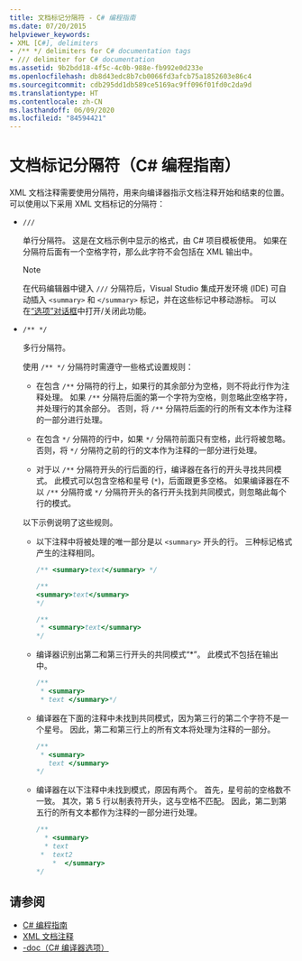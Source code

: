 ```yaml
---
title: 文档标记分隔符 - C# 编程指南
ms.date: 07/20/2015
helpviewer_keywords:
- XML [C#], delimiters
- /** */ delimiters for C# documentation tags
- /// delimiter for C# documentation
ms.assetid: 9b2bdd18-4f5c-4c0b-988e-fb992e0d233e
ms.openlocfilehash: db8d43edc8b7cb0066fd3afcb75a1852603e86c4
ms.sourcegitcommit: cdb295dd1db589ce5169ac9ff096f01fd0c2da9d
ms.translationtype: HT
ms.contentlocale: zh-CN
ms.lasthandoff: 06/09/2020
ms.locfileid: "84594421"
---
```

# <a name="delimiters-for-documentation-tags-c-programming-guide"></a>文档标记分隔符（C# 编程指南）

XML 文档注释需要使用分隔符，用来向编译器指示文档注释开始和结束的位置。 可以使用以下采用 XML 文档标记的分隔符：

- `///`

  单行分隔符。 这是在文档示例中显示的格式，由 C# 项目模板使用。 如果在分隔符后面有一个空格字符，那么此字符不会包括在 XML 输出中。

  > [!NOTE]
  > 在代码编辑器中键入 `///` 分隔符后，Visual Studio 集成开发环境 (IDE) 可自动插入 `<summary>` 和 `</summary>` 标记，并在这些标记中移动游标。 可以在[“选项”对话框](/visualstudio/ide/reference/options-text-editor-csharp-advanced)中打开/关闭此功能。
  
- `/** */`

  多行分隔符。

  使用 `/** */` 分隔符时需遵守一些格式设置规则：
  
  - 在包含 `/**` 分隔符的行上，如果行的其余部分为空格，则不将此行作为注释处理。 如果 `/**` 分隔符后面的第一个字符为空格，则忽略此空格字符，并处理行的其余部分。 否则，将 `/**` 分隔符后面的行的所有文本作为注释的一部分进行处理。

  - 在包含 `*/` 分隔符的行中，如果 `*/` 分隔符前面只有空格，此行将被忽略。 否则，将 `*/` 分隔符之前的行的文本作为注释的一部分进行处理。
  
  - 对于以 `/**` 分隔符开头的行后面的行，编译器在各行的开头寻找共同模式。 此模式可以包含空格和星号 (`*`)，后面跟更多空格。 如果编译器在不以 `/**` 分隔符或 `*/` 分隔符开头的各行开头找到共同模式，则忽略此每个行的模式。

  以下示例说明了这些规则。

  - 以下注释中将被处理的唯一部分是以 `<summary>` 开头的行。 三种标记格式产生的注释相同。

    ```csharp
    /** <summary>text</summary> */

    /**
    <summary>text</summary>
    */

    /**
     * <summary>text</summary>
    */
    ```

  - 编译器识别出第二和第三行开头的共同模式“\*”。 此模式不包括在输出中。

    ```csharp
    /**
     * <summary>
     * text </summary>*/
    ```

  - 编译器在下面的注释中未找到共同模式，因为第三行的第二个字符不是一个星号。 因此，第二和第三行上的所有文本将处理为注释的一部分。

    ```csharp
    /**
     * <summary>
       text </summary>
    */
    ```

  - 编译器在以下注释中未找到模式，原因有两个。 首先，星号前的空格数不一致。 其次，第 5 行以制表符开头，这与空格不匹配。 因此，第二到第五行的所有文本都作为注释的一部分进行处理。

    <!-- markdownlint-disable MD010 -->
    ```csharp
    /**
      * <summary>
      * text
     *  text2
        *  </summary>
    */
    ```
    <!-- markdownlint-enable MD010 -->

## <a name="see-also"></a>请参阅

- [C# 编程指南](../index.md)
- [XML 文档注释](./index.md)
- [-doc（C# 编译器选项）](../../language-reference/compiler-options/doc-compiler-option.md)
